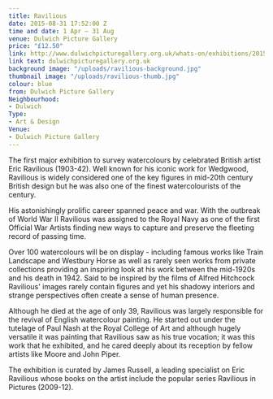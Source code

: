 ```yaml
---
title: Ravilious
date: 2015-08-31 17:52:00 Z
time and date: 1 Apr – 31 Aug
venue: Dulwich Picture Gallery
price: "£12.50"
link: http://www.dulwichpicturegallery.org.uk/whats-on/exhibitions/2015/april/ravilious/
link text: dulwichpicturegallery.org.uk
background image: "/uploads/ravilious-background.jpg"
thumbnail image: "/uploads/ravilious-thumb.jpg"
colour: blue
from: Dulwich Picture Gallery
Neighbourhood:
- Dulwich
Type:
- Art & Design
Venue:
- Dulwich Picture Gallery
---
```


The first major exhibition to survey watercolours by celebrated British artist Eric Ravilious (1903-42). Well known for his iconic work for Wedgwood, Ravilious is widely considered one of the key figures in mid-20th century British design but he was also one of the finest watercolourists of the century.

His astonishingly prolific career spanned peace and war. With the outbreak of World War II Ravilious was assigned to the Royal Navy as one of the first Official War Artists finding new ways to capture and preserve the fleeting record of passing time.

Over 100 watercolours will be on display - including famous works like Train Landscape and Westbury Horse as well as rarely seen works from private collections providing an inspiring look at his work between the mid-1920s and his death in 1942. Said to be inspired by the films of Alfred Hitchcock Ravilious' images rarely contain figures and yet his shadowy interiors and strange perspectives often create a sense of human presence.

Although he died at the age of only 39, Ravilious was largely responsible for the revival of English watercolour painting. He started out under the tutelage of Paul Nash at the Royal College of Art and although hugely versatile it was painting that Ravilious saw as his true vocation; it was this work that he exhibited, and he cared deeply about its reception by fellow artists like Moore and John Piper.

The exhibition is curated by James Russell, a leading specialist on Eric Ravilious whose books on the artist include the popular series Ravilious in Pictures (2009-12).
